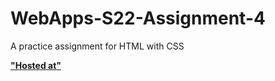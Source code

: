 # WebApps-S22-Assignment-4
A practice assignment for HTML with CSS

**["Hosted at"](https://44-563-web-apps-s22.github.io/webapps-s22-assignment-4-Rohith-Chittipolu/)**